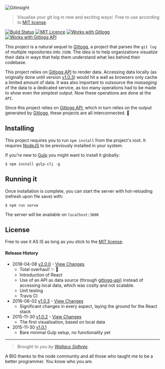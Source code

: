 ![Gitinsight](https://github.com/dreamyguy/gitinsight/blob/react/src/base/img/do-not-compile/gitinsight-icon-github.png "Visualise your git log in new and exciting ways")

> Visualise your git log in new and exciting ways!. Free to use according to [MIT license](LICENSE).

[![Build Status](https://travis-ci.org/dreamyguy/gitinsight.svg?branch=master)](https://travis-ci.org/dreamyguy/gitinsight) [![MIT Licence](https://img.shields.io/badge/license-MIT-blue.svg)](https://github.com/dreamyguy/gitinsight/blob/master/LICENSE) [![Works with Gitlogg](https://img.shields.io/badge/works_with-gitlogg-89336e.svg)](https://github.com/dreamyguy/gitlogg) [![Works with Gitlogg API](https://img.shields.io/badge/works_with-gitlogg--api-89336e.svg)](https://github.com/dreamyguy/gitlogg-api)

This project is a natural sequel to [Gitlogg][6], a project that parses the `git log` of multiple repositories into `JSON`. The idea is to help organizations visualize their data in ways that help them understand what lies behind their codebase.

This project relies on [Gitlogg API][7] to render data. Accessing data locally (as originally done until version [v1.0.3](https://github.com/dreamyguy/gitinsight/tree/v1.0.3)) would hit a wall as browsers only cache a limited amount of data. It was also important to outsource the _massaging_ of the data to a dedicated service, as too many operations had to be made to show even the simplest output. Now these operations are done at the `API`.

Since this project relies on [Gitlogg API][7], which in turn relies on the output generated by [Gitlogg][6], these projects are all interconnected. :revolving_hearts:

## Installing

This project requires you to run `npm install` from the project's root. It requires [NodeJS][4] to be previously installed in your system.

If you're new to [Gulp][2] you might want to install it globally:

```shell
$ npm install gulp-cli -g
```

## Running it

Once installation is complete, you can start the server with hot-reloading (refresh upon file save) with:

```shell
$ npm run serve
```

The server will be available on `localhost:3000`

## License

Free to use it AS IS as long as you stick to the [MIT license](LICENSE).

#### Release History

* 2018-04-08   [v2.0.0](https://github.com/dreamyguy/gitinsight/tree/v2.0.0) - [View Changes](https://github.com/dreamyguy/gitinsight/compare/v1.0.3...v2.0.0)
  * Total overhaul! :sparkles: :tada:
  * Introduction of React
  * Use of an API as data source (through [gitlogg-api](https://github.com/dreamyguy/gitlogg-api)) instead of accessing local data, which was costly and not scalable.
  * Unit testing
  * Travis CI
* 2016-06-02   [v1.0.3](https://github.com/dreamyguy/gitinsight/tree/v1.0.3) - [View Changes](https://github.com/dreamyguy/gitinsight/compare/v1.0.2...v1.0.3)
  * Significant changes in every aspect, laying the ground for the React stack
* 2015-11-30   [v1.0.2](https://github.com/dreamyguy/gitinsight/tree/gitinsight-1.0.2) - [View Changes](https://github.com/dreamyguy/gitinsight/compare/v1.0.1...v1.0.2)
  * The first visualisation, based on local data
* 2015-11-30   [v1.0.1](https://github.com/dreamyguy/gitinsight/tree/gitinsight-1.0.1)
  * Bare minimal Gulp setup, no functionality yet

-------------

> _Brought to you by [Wallace Sidhrée][1]._

A BIG thanks to the node community and all those who taught me to be a better programmer. You know who you are.

  [1]: http://sidhree.com
  [2]: http://gulpjs.com/
  [4]: http://nodejs.org/
  [6]: https://github.com/dreamyguy/gitlogg
  [7]: https://github.com/dreamyguy/gitlogg-api
